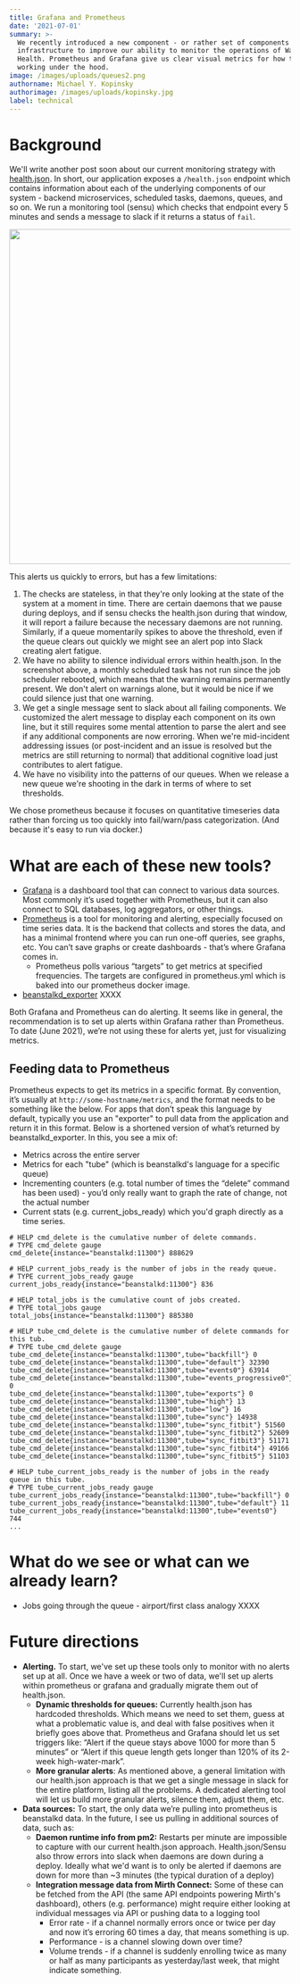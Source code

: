 ```yaml
---
title: Grafana and Prometheus
date: '2021-07-01'
summary: >-
  We recently introduced a new component - or rather set of components - to our
  infrastructure to improve our ability to monitor the operations of Way to
  Health. Prometheus and Grafana give us clear visual metrics for how things are
  working under the hood.
image: /images/uploads/queues2.png
authorname: Michael Y. Kopinsky
authorimage: /images/uploads/kopinsky.jpg
label: technical
---
```

# Background
We'll write another post soon about our current monitoring strategy with [health.json](https://inadarei.github.io/rfc-healthcheck/). In short, our application exposes a `/health.json` endpoint which contains information about each of the underlying components of our system - backend microservices, scheduled tasks, daemons, queues, and so on. We run a monitoring tool (sensu) which checks that endpoint every 5 minutes and sends a message to slack if it returns a status of `fail`.

<img src="/images/uploads/health.json-alert.png" width="600">

This alerts us quickly to errors, but has a few limitations:

1. The checks are stateless, in that they're only looking at the state of the system at a moment in time. There are certain daemons that we pause during deploys, and if sensu checks the health.json during that window, it will report a failure because the necessary daemons are not running. Similarly, if a queue momentarily spikes to above the threshold, even if the queue clears out quickly we might see an alert pop into Slack creating alert fatigue.
1. We have no ability to silence individual errors within health.json. In the screenshot above, a monthly scheduled task has not run since the job scheduler rebooted, which means that the warning remains permanently present. We don't alert on warnings alone, but it would be nice if we could silence just that one warning.
1. We get a single message sent to slack about all failing components. We customized the alert message to display each component on its own line, but it still requires some mental attention to parse the alert and see if any additional components are now erroring. When we're mid-incident addressing issues (or post-incident and an issue is resolved but the metrics are still returning to normal) that additional cognitive load just contributes to alert fatigue.
1. We have no visibility into the patterns of our queues. When we release a new queue we're shooting in the dark in terms of where to set thresholds.

We chose prometheus because it focuses on quantitative timeseries data rather than forcing us too quickly into fail/warn/pass categorization. (And because it's easy to run via docker.)

# What are each of these new tools?
* [Grafana](https://grafana.com/grafana/) is a dashboard tool that can connect to various data sources. Most commonly it’s used together with Prometheus, but it can also connect to SQL databases, log aggregators, or other things.
* [Prometheus](https://prometheus.io/) is a tool for monitoring and alerting, especially focused on time series data. It is the backend that collects and stores the data, and has a minimal frontend where you can run one-off queries, see graphs, etc. You can’t save graphs or create dashboards - that’s where Grafana comes in.
  * Prometheus polls various “targets” to get metrics at specified frequencies. The targets are configured in prometheus.yml which is baked into our prometheus docker image.
* [beanstalkd_exporter](https://github.com/messagebird/beanstalkd_exporter) XXXX

Both Grafana and Prometheus can do alerting. It seems like in general, the recommendation is to set up alerts within Grafana rather than Prometheus. To date (June 2021), we’re not using these for alerts yet, just for visualizing metrics.

## Feeding data to Prometheus
Prometheus expects to get its metrics in a specific format. By convention, it’s usually at `http://some-hostname/metrics`, and the format needs to be something like the below. For apps that don’t speak this language by default, typically you use an "exporter" to pull data from the application and return it in this format.
Below is a shortened version of what’s returned by beanstalkd_exporter. In this, you see a mix of:
* Metrics across the entire server
* Metrics for each "tube" (which is beanstalkd's language for a specific queue) 
* Incrementing counters (e.g. total number of times the “delete” command has been used) - you’d only really want to graph the rate of change, not the actual number
* Current stats (e.g. current_jobs_ready) which you'd graph directly as a time series.

```
# HELP cmd_delete is the cumulative number of delete commands.
# TYPE cmd_delete gauge
cmd_delete{instance="beanstalkd:11300"} 888629

# HELP current_jobs_ready is the number of jobs in the ready queue.
# TYPE current_jobs_ready gauge
current_jobs_ready{instance="beanstalkd:11300"} 836

# HELP total_jobs is the cumulative count of jobs created.
# TYPE total_jobs gauge
total_jobs{instance="beanstalkd:11300"} 885380

# HELP tube_cmd_delete is the cumulative number of delete commands for this tub.
# TYPE tube_cmd_delete gauge
tube_cmd_delete{instance="beanstalkd:11300",tube="backfill"} 0
tube_cmd_delete{instance="beanstalkd:11300",tube="default"} 32390
tube_cmd_delete{instance="beanstalkd:11300",tube="events0"} 63914
tube_cmd_delete{instance="beanstalkd:11300",tube="events_progressive0"} 0
tube_cmd_delete{instance="beanstalkd:11300",tube="exports"} 0
tube_cmd_delete{instance="beanstalkd:11300",tube="high"} 13
tube_cmd_delete{instance="beanstalkd:11300",tube="low"} 16
tube_cmd_delete{instance="beanstalkd:11300",tube="sync"} 14938
tube_cmd_delete{instance="beanstalkd:11300",tube="sync_fitbit"} 51560
tube_cmd_delete{instance="beanstalkd:11300",tube="sync_fitbit2"} 52609
tube_cmd_delete{instance="beanstalkd:11300",tube="sync_fitbit3"} 51171
tube_cmd_delete{instance="beanstalkd:11300",tube="sync_fitbit4"} 49166
tube_cmd_delete{instance="beanstalkd:11300",tube="sync_fitbit5"} 51103

# HELP tube_current_jobs_ready is the number of jobs in the ready queue in this tube.
# TYPE tube_current_jobs_ready gauge
tube_current_jobs_ready{instance="beanstalkd:11300",tube="backfill"} 0
tube_current_jobs_ready{instance="beanstalkd:11300",tube="default"} 11
tube_current_jobs_ready{instance="beanstalkd:11300",tube="events0"} 744
...
```

# What do we see or what can we already learn?
* Jobs going through the queue - airport/first class analogy
XXXX
  
# Future directions
* **Alerting.** To start, we've set up these tools only to monitor with no alerts set up at all. Once we have a week or two of data, we'll set up alerts within prometheus or grafana and gradually migrate them out of health.json.
  * **Dynamic thresholds for queues:** Currently health.json has hardcoded thresholds. Which means we need to set them, guess at what a problematic value is, and deal with false positives when it briefly goes above that. Prometheus and Grafana should let us set triggers like: “Alert if the queue stays above 1000 for more than 5 minutes” or “Alert if this queue length gets longer than 120% of its 2-week high-water-mark”.
  * **More granular alerts**: As mentioned above, a general limitation with our health.json approach is that we get a single message in slack for the entire platform, listing all the problems. A dedicated alerting tool will let us build more granular alerts, silence them, adjust them, etc.
* **Data sources:** To start, the only data we’re pulling into prometheus is beanstalkd data. In the future, I see us pulling in additional sources of data, such as:
  * **Daemon runtime info from pm2:** Restarts per minute are impossible to capture with our current health.json approach. Health.json/Sensu also throw errors into slack when daemons are down during a deploy. Ideally what we'd want is to only be alerted if daemons are down for more than ~3 minutes (the typical duration of a deploy)
  * **Integration message data from Mirth Connect:** Some of these can be fetched from the API (the same API endpoints powering Mirth's dashboard), others (e.g. performance) might require either looking at individual messages via API or pushing data to a logging tool
     * Error rate - if a channel normally errors once or twice per day and now it’s erroring 60 times a day, that means something is up.
    * Performance - is a channel slowing down over time?
    * Volume trends - if a channel is suddenly enrolling twice as many or half as many participants as yesterday/last week, that might indicate something.
